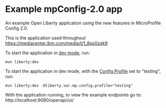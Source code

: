 # Example mpConfig-2.0 app
An example Open Liberty application using the new features in MicroProfile Config 2.0.

This is the application used throughout https://mediacenter.ibm.com/media/t/1_8sp0zqk9

To start the application in [dev mode](https://openliberty.io/docs/21.0.0.2/development-mode.html), run:
```
mvn liberty:dev
```

To start the application in dev mode, with the [Config Profile](https://download.eclipse.org/microprofile/microprofile-config-2.0/microprofile-config-spec-2.0.html#configprofile) set to "testing", run:
```
mvn liberty:dev -Dliberty.var.mp.config.profile="testing"
```

With the application running, to view the example endpoints go to:
http://localhost:9080/openapi/ui/
